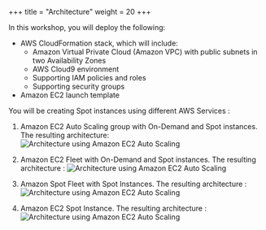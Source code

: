 +++
title = "Architecture"
weight = 20
+++

In this workshop, you will deploy the following:

* AWS CloudFormation stack, which will include:
	* Amazon Virtual Private Cloud (Amazon VPC) with public subnets in two Availability Zones
	* AWS Cloud9 environment
	* Supporting IAM policies and roles
	* Supporting security groups
* Amazon EC2 launch template

You will be creating Spot instances using different AWS Services :

1. Amazon EC2 Auto Scaling group with On-Demand and Spot instances. The resulting architecture: ![Architecture using Amazon EC2 Auto Scaling](/images/launching_ec2_spot_instances/architecture_asg.jpg)

1. Amazon EC2 Fleet with On-Demand and Spot instances. The resulting architecture : ![Architecture using Amazon EC2 Auto Scaling](/images/launching_ec2_spot_instances/architecture_ec2_fleet.jpg)

1. Amazon Spot Fleet with Spot Instances. The resulting architecture : ![Architecture using Amazon EC2 Auto Scaling](/images/launching_ec2_spot_instances/architecture_spot_fleet.jpg)

1.  Amazon EC2 Spot Instance. The resulting architecture : ![Architecture using Amazon EC2 Auto Scaling](/images/launching_ec2_spot_instances/architecture_spot_instance.jpg)


